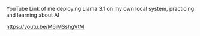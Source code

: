 YouTube Link of me deploying Llama 3.1 on my own local system, practicing and learning about AI

https://youtu.be/M6jMSshgVtM